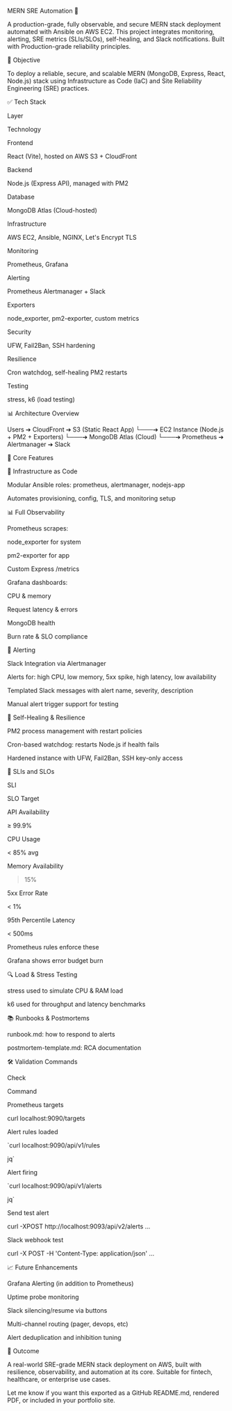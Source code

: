 MERN SRE Automation 🚀

A production-grade, fully observable, and secure MERN stack deployment automated with Ansible on AWS EC2. This project integrates monitoring, alerting, SRE metrics (SLIs/SLOs), self-healing, and Slack notifications. Built with Production-grade reliability principles.

🌟 Objective

To deploy a reliable, secure, and scalable MERN (MongoDB, Express, React, Node.js) stack using Infrastructure as Code (IaC) and Site Reliability Engineering (SRE) practices.

✅ Tech Stack

Layer

Technology

Frontend

React (Vite), hosted on AWS S3 + CloudFront

Backend

Node.js (Express API), managed with PM2

Database

MongoDB Atlas (Cloud-hosted)

Infrastructure

AWS EC2, Ansible, NGINX, Let's Encrypt TLS

Monitoring

Prometheus, Grafana

Alerting

Prometheus Alertmanager + Slack

Exporters

node_exporter, pm2-exporter, custom metrics

Security

UFW, Fail2Ban, SSH hardening

Resilience

Cron watchdog, self-healing PM2 restarts

Testing

stress, k6 (load testing)

📊 Architecture Overview

Users ➔ CloudFront ➔ S3 (Static React App)
         └───➔ EC2 Instance (Node.js + PM2 + Exporters)
                        └───➔ MongoDB Atlas (Cloud)
                        └───➔ Prometheus ➔ Alertmanager ➔ Slack

🚧 Core Features

🔧 Infrastructure as Code

Modular Ansible roles: prometheus, alertmanager, nodejs-app

Automates provisioning, config, TLS, and monitoring setup

📊 Full Observability

Prometheus scrapes:

node_exporter for system

pm2-exporter for app

Custom Express /metrics

Grafana dashboards:

CPU & memory

Request latency & errors

MongoDB health

Burn rate & SLO compliance

📢 Alerting

Slack Integration via Alertmanager

Alerts for: high CPU, low memory, 5xx spike, high latency, low availability

Templated Slack messages with alert name, severity, description

Manual alert trigger support for testing

🔄 Self-Healing & Resilience

PM2 process management with restart policies

Cron-based watchdog: restarts Node.js if health fails

Hardened instance with UFW, Fail2Ban, SSH key-only access

🔢 SLIs and SLOs

SLI

SLO Target

API Availability

≥ 99.9%

CPU Usage

< 85% avg

Memory Availability

> 15%

5xx Error Rate

< 1%

95th Percentile Latency

< 500ms

Prometheus rules enforce these

Grafana shows error budget burn

🔍 Load & Stress Testing

stress used to simulate CPU & RAM load

k6 used for throughput and latency benchmarks

📚 Runbooks & Postmortems

runbook.md: how to respond to alerts

postmortem-template.md: RCA documentation

🛠️ Validation Commands

Check

Command

Prometheus targets

curl localhost:9090/targets

Alert rules loaded

`curl localhost:9090/api/v1/rules

jq`

Alert firing

`curl localhost:9090/api/v1/alerts

jq`

Send test alert

curl -XPOST http://localhost:9093/api/v2/alerts ...

Slack webhook test

curl -X POST -H 'Content-Type: application/json' ...

📈 Future Enhancements

Grafana Alerting (in addition to Prometheus)

Uptime probe monitoring

Slack silencing/resume via buttons

Multi-channel routing (pager, devops, etc)

Alert deduplication and inhibition tuning

🚀 Outcome

A real-world SRE-grade MERN stack deployment on AWS, built with resilience, observability, and automation at its core. Suitable for fintech, healthcare, or enterprise use cases.

Let me know if you want this exported as a GitHub README.md, rendered PDF, or included in your portfolio site.
